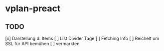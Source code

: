 # vplan-preact

## TODO
[x] Darstellung d. Items
[ ] List Divider Tage
[ ] Fetching Info
  [ ] Reichelt um SSL für API bemühen
[ ] vermarkten
